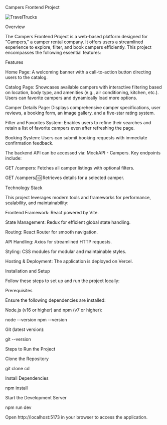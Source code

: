 Сampers Frontend Project

![TravelTrucks](./assets/campers.jpg)

Overview

The Сampers Frontend Project is a web-based platform designed for "Сampers," a camper rental company. It offers users a streamlined experience to explore, filter, and book campers efficiently. This project encompasses the following essential features:

Features

Home Page: A welcoming banner with a call-to-action button directing users to the catalog.

Catalog Page: Showcases available campers with interactive filtering based on location, body type, and amenities (e.g., air conditioning, kitchen, etc.). Users can favorite campers and dynamically load more options.

Camper Details Page: Displays comprehensive camper specifications, user reviews, a booking form, an image gallery, and a five-star rating system.

Filter and Favorites System: Enables users to refine their searches and retain a list of favorite campers even after refreshing the page.

Booking System: Users can submit booking requests with immediate confirmation feedback.

The backend API can be accessed via: MockAPI - Campers. Key endpoints include:

GET /campers: Fetches all camper listings with optional filters.

GET /campers/:id: Retrieves details for a selected camper.

Technology Stack

This project leverages modern tools and frameworks for performance, scalability, and maintainability:

Frontend Framework: React powered by Vite.

State Management: Redux for efficient global state handling.

Routing: React Router for smooth navigation.

API Handling: Axios for streamlined HTTP requests.

Styling: CSS modules for modular and maintainable styles.

Hosting & Deployment: The application is deployed on Vercel.

Installation and Setup

Follow these steps to set up and run the project locally:

Prerequisites

Ensure the following dependencies are installed:

Node.js (v16 or higher) and npm (v7 or higher):

node --version
npm --version

Git (latest version):

git --version

Steps to Run the Project

Clone the Repository

git clone <repository-url>
cd <repository-folder>

Install Dependencies

npm install

Start the Development Server

npm run dev

Open http://localhost:5173 in your browser to access the application.
